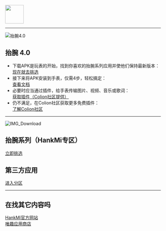 [<img src="favicon.ico" width="60" height="60" align="middle" />](https://www.hankmi.com)


***

![抬腕4.0](https://s2.loli.net/2022/08/16/bPsTiScvzYOD7g6.png)

## 抬腕 4.0
* 下载APK是玩表的开始，找到你喜欢的抬腕系列应用并使他们保持最新版本：  
[现在就去挑选](download/apps.md)  
* 接下来将APK安装到手表，仅需4步，轻松搞定：  
[查看文档](download/install.md)  
* 必要时应当通过插件，给手表传输图片、视频、音乐或歌词：  
[获取插件（Colion社区提供）](https://support.qq.com/products/350783/faqs/110472)  
* 仍不满足，在Colion社区获取更多免费插件：  
[了解Colion社区](community.md)  

***

![IMG_Download](https://s2.loli.net/2022/08/16/JDpc7Al86iELUG3.png)

## 抬腕系列（HankMi专区）
[立即挑选](download/apps.md)
## 第三方应用
[进入分区](download/3rd.md)

***

## 在找其它内容吗
[HankMi官方网站](https://www.hankmi.com)  
[唯趣应用商店](https://etrasoft.top)
